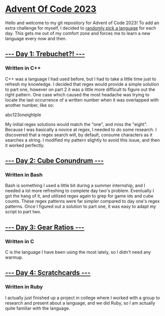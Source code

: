 # [Advent Of Code 2023](https://adventofcode.com/2023)

Hello and welcome to my git repository for Advent of Code 2023! To add an extra challenge for myself,
I decided to [randomly pick a language](https://wheelofnames.com/xvh-755) for each day. This gets me out of my comfort zone and forces me
to learn a new language every now and then.

## [--- Day 1: Trebuchet?! ---](https://adventofcode.com/2023/day/1)
### Written in C++
C++ was a language I had used before, but I had to take a little time just to
refresh my knowledge. I decided that regex would provide a simple solution to 
part one, however on part 2 it was a little more difficult to figure out the
right pattern. One case which caused the most headache was trying to locate the
last occurrence of a written number when it was overlapped with another number,
like so:

abc123oneightple

My initial regex solutions would match the "one", and miss the "eight". Because
I was basically a novice at regex, I needed to do some research. I discovered that
a regex search will, by default, consume characters as it searches a string. I
modified my pattern slightly to avoid this issue, and then it worked perfectly.

## [--- Day 2: Cube Conundrum ---](https://adventofcode.com/2023/day/2)
### Written in Bash
Bash is something I used a little bit during a summer internship, and I needed
a lot more refreshing to complete day two's problem. Eventually I got the hang
of it, and utilized regex again to grep for game ids and cube counts. These regex
patterns were far simpler compared to day one's regex patterns. Once I figured out 
a solution to part one, it was easy to adapt my script to part two.

## [--- Day 3: Gear Ratios ---](https://adventofcode.com/2023/day/3)
### Written in C
C is the language I have been using the most lately, so I didn't need any warmup.

## [--- Day 4: Scratchcards ---](https://adventofcode.com/2023/day/4)
### Written in Ruby
I actually just finished up a project in college where I worked with a group to
research and present about a language, and we did Ruby, so I am actually quite
familiar with the language.
